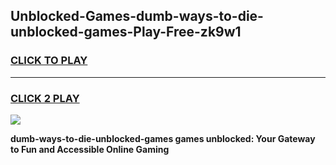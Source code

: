 
## Unblocked-Games-dumb-ways-to-die-unblocked-games-Play-Free-zk9w1
<h3>
<a href="https://premium76.site?title=dumb-ways-to-die-unblocked-games&ref=18A">CLICK TO PLAY</a></h3>
<hr>

<h3>
<a href="https://premium76.site?title=dumb-ways-to-die-unblocked-games&ref=18A">CLICK 2 PLAY</a>
  
</h3>

<a href="https://premium76.site?title=dumb-ways-to-die-unblocked-games&ref=18A"><img src="https://clearcache.store/games.png"></a>


**dumb-ways-to-die-unblocked-games games unblocked: Your Gateway to Fun and Accessible Online Gaming**
